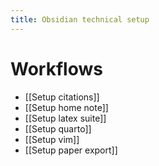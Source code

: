 ```yaml
---
title: Obsidian technical setup
---
```

# Workflows
- [[Setup citations]]
- [[Setup home note]]
- [[Setup latex suite]]
- [[Setup quarto]]
- [[Setup vim]]
- [[Setup paper export]]
